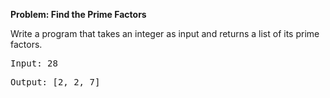 **Problem: Find the Prime Factors**

Write a program that takes an integer as input and returns a list of its prime factors.


<pre><div><span>Input: </span><span><span>28</span></span></div></pre>

<pre><div><span>Output: </span><span>[</span><span><span>2</span></span><span>, </span><span><span>2</span></span><span>, </span><span><span>7</span></span><span>]</span></div></pre>
